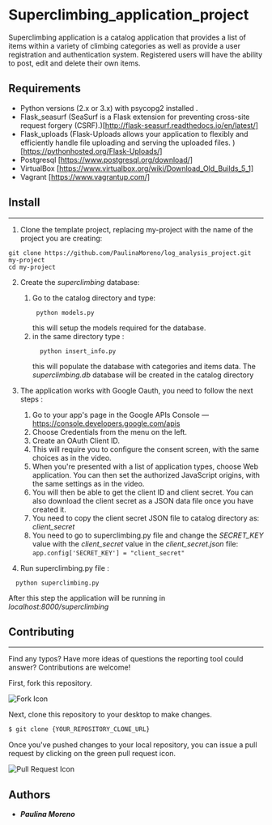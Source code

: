# Superclimbing_application_project

Superclimbing application is a catalog application that provides a list of items within a variety of climbing categories as well as provide a user registration and authentication system. Registered users will have the ability to post, edit and delete their own items.

## Requirements
* Python versions (2.x or 3.x) with psycopg2 installed .
* Flask_seasurf (SeaSurf is a Flask extension for preventing cross-site request forgery (CSRF).)[http://flask-seasurf.readthedocs.io/en/latest/]
* Flask_uploads (Flask-Uploads allows your application to flexibly and efficiently handle file uploading and serving the uploaded files. )      [https://pythonhosted.org/Flask-Uploads/]
* Postgresql [https://www.postgresql.org/download/]
* VirtualBox [https://www.virtualbox.org/wiki/Download_Old_Builds_5_1]
* Vagrant [https://www.vagrantup.com/]

## Install
--------
1. Clone the template project, replacing my-project with the name of the project you are creating:
```
git clone https://github.com/PaulinaMoreno/log_analysis_project.git my-project
cd my-project
```
2. Create the *superclimbing* database:
   1. Go to the catalog directory and type:
      ```
       python models.py
      ```
      this will setup the models required for the database.
   2. in the same directory type :
       ```
         python insert_info.py
       ```
       this will populate the database with categories and items data. The *superclimbing.db* database will be created in the catalog directory

3. The application works with Google Oauth, you need to follow the next steps :
    1. Go to your app's page in the Google APIs Console — https://console.developers.google.com/apis
    2. Choose Credentials from the menu on the left.
    3. Create an OAuth Client ID.
    4. This will require you to configure the consent screen, with the same choices as in the video.
    5. When you're presented with a list of application types, choose Web application. You can then set the authorized JavaScript origins,
    with the same settings as in the video.
    6. You will then be able to get the client ID and client secret. You can also download the client secret as a JSON data file once you have created it.
    7. You need to copy the client secret JSON file to catalog directory as: *client_secret*
    8. You need to go to superclimbing.py file and change the *SECRET_KEY* value with the  *client_secret* value in the *client_secret.json* file:
                          ```
                          app.config['SECRET_KEY'] = "client_secret"
                          ```

4. Run superclimbing.py file :
  ```
    python superclimbing.py
  ```
After this step the application will be running in *localhost:8000/superclimbing*
## Contributing
------------
Find any typos? Have more ideas of questions the reporting tool could answer? Contributions are welcome!

First, fork this repository.

![Fork Icon](images/fork-icon.png)

Next, clone this repository to your desktop to make changes.

```sh
$ git clone {YOUR_REPOSITORY_CLONE_URL}
```

Once you've pushed changes to your local repository, you can issue a pull request by clicking on the green pull request icon.

![Pull Request Icon](images/pull-request-icon.png)


Authors
----------------
* ***Paulina Moreno***
